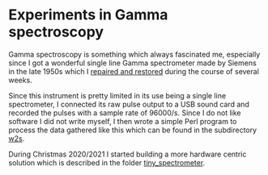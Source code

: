 # Experiments in Gamma spectroscopy
Gamma spectroscopy is something which always fascinated me, especially since 
I got a wonderful single line Gamma spectrometer made by Siemens in the late
1950s which I 
[repaired and restored](http://www.vaxman.de/projects/gspectrometer/index.html)
during the course of several weeks.

Since this instrument is pretty limited in its use being a single line 
spectrometer, I connected its raw pulse output to a USB sound card and 
recorded the pulses with a sample rate of 96000/s. Since I do not like 
software I did not write myself, I then wrote a simple Perl program to 
process the data gathered like this which can be found in the subdirectory
[w2s](soundcard_perl).

During Christmas 2020/2021 I started building a more hardware centric 
solution which is described in the folder 
[tiny_spectrometer](tiny_spectrometer).
